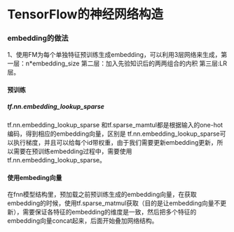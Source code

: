 # TensorFlow的神经网络构造
### embedding的做法
1、使用FM为每个单独特征预训练生成embedding，可以利用3层网络来生成，第一层：n*embedding_size 第二层：加入先验知识后的两两组合的内积 第三层:LR层。
#### 预训练
##### tf.nn.embedding_lookup_sparse
tf.nn.embedding_lookup_sparse 和tf.sparse_mamtul都是根据输入的one-hot编码，得到相应的embedding向量，区别是 tf.nn.embedding_lookup_sparse可以执行梯度，并且可以给每个id带权重，由于我们需要更新embedding更新，所以需要在预训练embedding过程中，需要使用tf.nn.embedding_lookup_sparse。
#### 使用embeding向量
在fnn模型结构里，预加载之前预训练生成的embedding向量，在获取embedding的时候，使用tf.sparse_matmul获取（目的是让embedding向量不更新），需要保证各特征的embedding的维度是一致，然后把多个特征的embedding向量concat起来，后面开始叠加网络结构。

